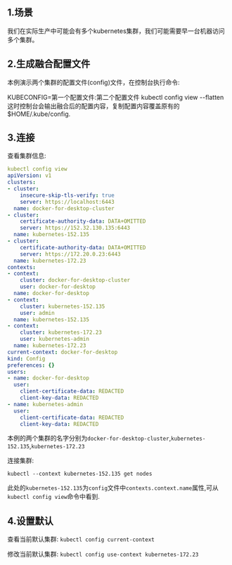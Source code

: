 ## 1.场景
我们在实际生产中可能会有多个kubernetes集群，我们可能需要早一台机器访问多个集群。

## 2.生成融合配置文件
本例演示两个集群的配置文件(config)文件，在控制台执行命令:

KUBECONFIG=第一个配置文件:第二个配置文件 kubectl config view --flatten
这时控制台会输出融合后的配置内容，复制配置内容覆盖原有的$HOME/.kube/config.

## 3.连接
查看集群信息:
```yaml
kubectl config view
apiVersion: v1
clusters:
- cluster:
    insecure-skip-tls-verify: true
    server: https://localhost:6443
  name: docker-for-desktop-cluster
- cluster:
    certificate-authority-data: DATA+OMITTED
    server: https://152.32.130.135:6443
  name: kubernetes-152.135
- cluster:
    certificate-authority-data: DATA+OMITTED
    server: https://172.20.0.23:6443
  name: kubernetes-172.23
contexts:
- context:
    cluster: docker-for-desktop-cluster
    user: docker-for-desktop
  name: docker-for-desktop
- context:
    cluster: kubernetes-152.135
    user: admin
  name: kubernetes-152.135
- context:
    cluster: kubernetes-172.23
    user: kubernetes-admin
  name: kubernetes-172.23
current-context: docker-for-desktop
kind: Config
preferences: {}
users:
- name: docker-for-desktop
  user:
    client-certificate-data: REDACTED
    client-key-data: REDACTED
- name: kubernetes-admin
  user:
    client-certificate-data: REDACTED
    client-key-data: REDACTED
```

本例的两个集群的名字分别为`docker-for-desktop-cluster`,`kubernetes-152.135`,`kubernetes-172.23`

连接集群:
```shell
kubectl --context kubernetes-152.135 get nodes
```
此处的`kubernetes-152.135`为`config`文件中`contexts.context.name`属性,可从`kubectl config view`命令中看到.

## 4.设置默认

查看当前默认集群:
`kubectl config current-context`

修改当前默认集群:
`kubectl config use-context kubernetes-172.23`